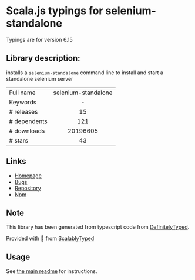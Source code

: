 
# Scala.js typings for selenium-standalone

Typings are for version 6.15

## Library description:
installs a `selenium-standalone` command line to install and start a standalone selenium server

|                    |                 |
| ------------------ | :-------------: |
| Full name          | selenium-standalone |
| Keywords           | - |
| # releases         | 15 |
| # dependents       | 121 |
| # downloads        | 20196605 |
| # stars            | 43 |

## Links
- [Homepage](https://github.com/vvo/selenium-standalone)
- [Bugs](https://github.com/vvo/selenium-standalone/issues)
- [Repository](https://github.com/vvo/selenium-standalone)
- [Npm](https://www.npmjs.com/package/selenium-standalone)
    


## Note
This library has been generated from typescript code from [DefinitelyTyped](https://definitelytyped.org).

Provided with :purple_heart: from [ScalablyTyped](https://github.com/oyvindberg/ScalablyTyped)

## Usage
See [the main readme](../../readme.md) for instructions.


